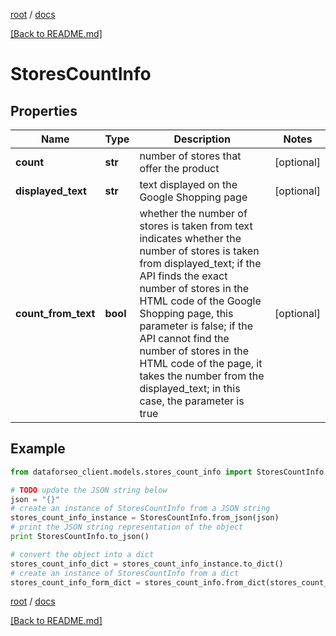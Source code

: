 [root](./../ "root") / [docs](./ "docs")

[[Back to README.md]](./../README.md "[Back to README.md]")

# StoresCountInfo

## Properties

Name | Type | Description | Notes
------------ | ------------- | ------------- | -------------
**count** | **str** | number of stores that offer the product | [optional]
**displayed_text** | **str** | text displayed on the Google Shopping page | [optional]
**count_from_text** | **bool** | whether the number of stores is taken from text indicates whether the number of stores is taken from displayed_text; if the API finds the exact number of stores in the HTML code of the Google Shopping page, this parameter is false; if the API cannot find the number of stores in the HTML code of the page, it takes the number from the displayed_text; in this case, the parameter is true | [optional]

## Example

```python
from dataforseo_client.models.stores_count_info import StoresCountInfo

# TODO update the JSON string below
json = "{}"
# create an instance of StoresCountInfo from a JSON string
stores_count_info_instance = StoresCountInfo.from_json(json)
# print the JSON string representation of the object
print StoresCountInfo.to_json()

# convert the object into a dict
stores_count_info_dict = stores_count_info_instance.to_dict()
# create an instance of StoresCountInfo from a dict
stores_count_info_form_dict = stores_count_info.from_dict(stores_count_info_dict)
```

  

[root](./../ "root") / [docs](./ "docs")

[[Back to README.md]](./../README.md "[Back to README.md]")